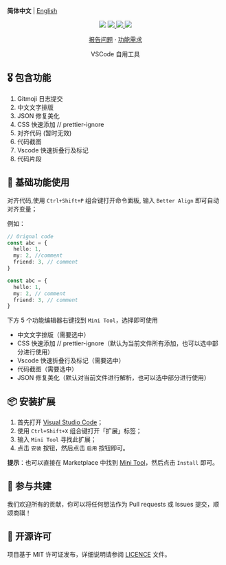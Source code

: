 **简体中文** | [English](README.en.md)

<p align="center">
    <img src="https://img.shields.io/badge/gitmoji-%20😜%20😍-FFDD67.svg?style=flat-square">
    <a href="https://github.com/miniocean404-tool/vscode-plugin-mini-tool/issues">
        <img src="https://img.shields.io/github/issues/miniocean404-tool/vscode-plugin-mini-tool?style=flat-square&color=blue">
    </a>
    <a href="https://github.com/miniocean404-tool/vscode-plugin-mini-tool/pulls">
        <img src="https://img.shields.io/github/issues-pr/miniocean404-tool/vscode-plugin-mini-tool?style=flat-square&color=brightgreen">
    </a>
    <a href="https://github.com/miniocean404-tool/vscode-plugin-mini-tool/blob/main/LICENSE">
        <img src="https://img.shields.io/github/license/miniocean404-tool/vscode-plugin-mini-tool?&style=flat-square">
    </a>
</p>

<p align="center">
    <a href="https://github.com/miniocean404-tool/vscode-plugin-mini-tool/issues">报告问题</a>
    ·
    <a href="https://github.com/miniocean404-tool/vscode-plugin-mini-tool/issues">功能需求</a>
</p>

<p align="center">VSCode 自用工具</p>

## 🎖 包含功能

1.  Gitmoji 日志提交
2.  中文文字排版
3.  JSON 修复美化
4.  CSS 快速添加 // prettier-ignore
5.  对齐代码 (暂时无效)
6.  代码截图
7.  Vscode 快速折叠行及标记
8.  代码片段

## 👀 基础功能使用

对齐代码,使用 `Ctrl+Shift+P` 组合键打开命令面板, 输入 `Better Align` 即可自动对齐变量；

例如：

```typescript
// Orignal code
const abc = {
  hello: 1,
  my: 2, //comment
  friend: 3, // comment
}

const abc = {
  hello: 1,
  my: 2, // comment
  friend: 3, // comment
}
```

下方 5 个功能编辑器右键找到 `Mini Tool`，选择即可使用

- 中文文字排版（需要选中）
- CSS 快速添加 // prettier-ignore（默认为当前文件所有添加，也可以选中部分进行使用）
- Vscode 快速折叠行及标记（需要选中）
- 代码截图（需要选中）
- JSON 修复美化（默认对当前文件进行解析，也可以选中部分进行使用）

## 📦 安装扩展

1. 首先打开 [Visual Studio Code](https://code.visualstudio.com/)；
2. 使用 `Ctrl+Shift+X` 组合键打开「扩展」标签；
3. 输入 `Mini Tool` 寻找此扩展；
4. 点击 `安装` 按钮，然后点击 `启用` 按钮即可。

**提示**：也可以直接在 Marketplace 中找到 [Mini Tool](https://marketplace.visualstudio.com/items?itemName=miniocean404.mini-tool)，然后点击 `Install` 即可。

## 🤝 参与共建

我们欢迎所有的贡献，你可以将任何想法作为 Pull requests 或 Issues 提交，顺颂商祺！

## 📃 开源许可

项目基于 MIT 许可证发布，详细说明请参阅 [LICENCE](https://github.com/miniocean404-tool/vscode-plugin-mini-tool/blob/main/LICENSE) 文件。
